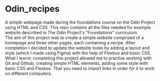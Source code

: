 # Odin_recipes
A simple webpage made during the foundations course on the Odin Project using HTML and CSS. This repo contains all the files needed for example website described in The Odin Project's "Foundations" curriculum. <br>
The aim of this project was to create a simple website comprised of a homepage and three other pages, each containing a recipe. After completion I decided to update the website looks by adding  a layout and style (which I made using Figma) with the help of Flexbox and basic CSS. <br>
What I learnt: completing this project allowed me to practise working with Git and Github, creating simple HTML elements, adding some style with basic CSS and Flexbox. That you need to import links in order for it to work on different computers.

